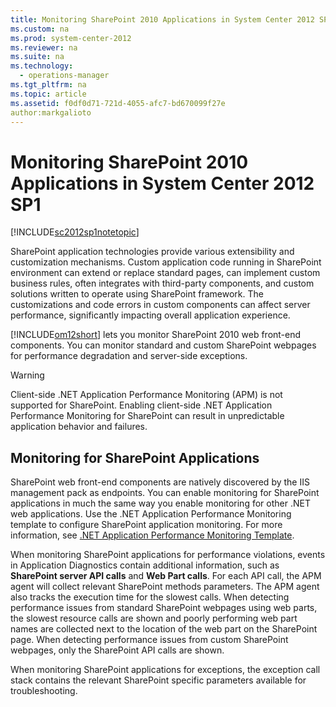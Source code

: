 ```yaml
---
title: Monitoring SharePoint 2010 Applications in System Center 2012 SP1
ms.custom: na
ms.prod: system-center-2012
ms.reviewer: na
ms.suite: na
ms.technology: 
  - operations-manager
ms.tgt_pltfrm: na
ms.topic: article
ms.assetid: f0df0d71-721d-4055-afc7-bd670099f27e
author:markgalioto
---
```

# Monitoring SharePoint 2010 Applications in System Center 2012 SP1
[!INCLUDE[sc2012sp1notetopic](../../om/manage/includes/sc2012sp1notetopic_md.md)]  
  
SharePoint application technologies provide various extensibility and customization mechanisms. Custom application code running in SharePoint environment can extend or replace standard pages, can implement custom business rules, often integrates with third\-party components, and custom solutions written to operate using SharePoint framework. The customizations and code errors in custom components can affect server performance, significantly impacting overall application experience.  
  
[!INCLUDE[om12short](../../om/manage/includes/om12short_md.md)] lets you monitor SharePoint 2010 web front\-end components. You can monitor standard and custom SharePoint webpages for performance degradation and server\-side exceptions.  
  
> [!WARNING]  
> Client\-side .NET Application Performance Monitoring \(APM\) is not supported for SharePoint. Enabling client\-side .NET Application Performance Monitoring for SharePoint can result in unpredictable application behavior and failures.  
  
## Monitoring for SharePoint Applications  
SharePoint web front\-end components are natively discovered by the IIS management pack as endpoints. You can enable monitoring for SharePoint applications in much the same way you enable monitoring for other .NET web applications. Use the .NET Application Performance Monitoring template to configure SharePoint application monitoring. For more information, see [.NET Application Performance Monitoring Template](../../om/manage/.NET-Application-Performance-Monitoring-Template.md).  
  
When monitoring SharePoint applications for performance violations, events in Application Diagnostics contain additional information, such as **SharePoint server API calls** and **Web Part calls**. For each API call, the APM agent will collect relevant SharePoint methods parameters. The APM agent also tracks the execution time for the slowest calls. When detecting performance issues from standard SharePoint webpages using web parts, the slowest resource calls are shown and poorly performing web part names are collected next to the location of the web part on the SharePoint page. When detecting performance issues from custom SharePoint webpages, only the SharePoint API calls are shown.  
  
When monitoring SharePoint applications for exceptions, the exception call stack contains the relevant SharePoint specific parameters available for troubleshooting.  
  
